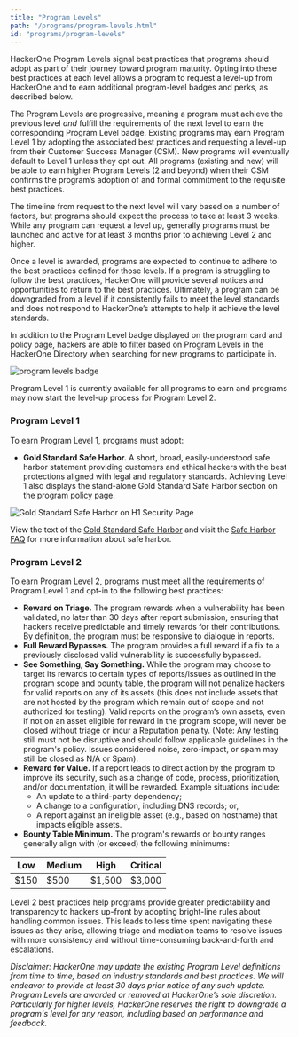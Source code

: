 ```yaml
---
title: "Program Levels"
path: "/programs/program-levels.html"
id: "programs/program-levels"
---
```

HackerOne Program Levels signal best practices that programs should adopt as part of their journey toward program maturity. Opting into these best practices at each level allows a program to request a level-up from HackerOne and to earn additional program-level badges and perks, as described below.

The Program Levels are progressive, meaning a program must achieve the previous level *and* fulfill the requirements of the next level to earn the corresponding Program Level badge. Existing programs may earn Program Level 1 by adopting the associated best practices and requesting a level-up from their Customer Success Manager (CSM). New programs will eventually default to Level 1 unless they opt out. All programs (existing and new) will be able to earn higher Program Levels (2 and beyond) when their CSM confirms the program’s adoption of and formal commitment to the requisite best practices.

The timeline from request to the next level will vary based on a number of factors, but programs should expect the process to take at least 3 weeks. While any program can request a level up, generally programs must be launched and active for at least 3 months prior to achieving Level 2 and higher.

Once a level is awarded, programs are expected to continue to adhere to the best practices defined for those levels. If a program is struggling to follow the best practices, HackerOne will provide several notices and opportunities to return to the best practices. Ultimately, a program can be downgraded from a level if it consistently fails to meet the level standards and does not respond to HackerOne’s attempts to help it achieve the level standards.

In addition to the Program Level badge displayed on the program card and policy page, hackers are able to filter based on Program Levels in the HackerOne Directory when searching for new programs to participate in.

![program levels badge](/images/programs/program-levels-1.png)

Program Level 1 is currently available for all programs to earn and programs may now start the level-up process for Program Level 2.

### Program Level 1
To earn Program Level 1, programs must adopt:
* **Gold Standard Safe Harbor.** A short, broad, easily-understood safe harbor statement providing customers and ethical hackers with the best protections aligned with legal and regulatory standards.
Achieving Level 1 also displays the stand-alone Gold Standard Safe Harbor section on the program policy page.

![Gold Standard Safe Harbor on H1 Security Page](/images/gold-standard-safe-harbor.png)

View the text of the [Gold Standard Safe Harbor](https://hackerone.com/security/safe_harbor) and visit the [Safe Harbor FAQ](/programs/safe-harbor-faq.html) for more information about safe harbor.

### Program Level 2
To earn Program Level 2, programs must meet all the requirements of Program Level 1 and opt-in to the following best practices:
* **Reward on Triage.** The program rewards when a vulnerability has been validated, no later than 30 days after report submission, ensuring that hackers receive predictable and timely rewards for their contributions. By definition, the program must be responsive to dialogue in reports.
* **Full Reward Bypasses.** The program provides a full reward if a fix to a previously disclosed valid vulnerability is successfully bypassed.
* **See Something, Say Something.** While the program may choose to target its rewards to certain types of reports/issues as outlined in the program scope and bounty table, the program will not penalize hackers for valid reports on any of its assets (this does not include assets that are not hosted by the program which remain out of scope and not authorized for testing). Valid reports on the program’s own assets, even if not on an asset eligible for reward in the program scope, will never be closed without triage or incur a Reputation penalty. (Note: Any testing still must not be disruptive and should follow applicable guidelines in the program's policy. Issues considered noise, zero-impact, or spam may still be closed as N/A or Spam).
* **Reward for Value.** If a report leads to direct action by the program to improve its security, such as a change of code, process, prioritization, and/or documentation, it will be rewarded. Example situations include:
  * An update to a third-party dependency;
  * A change to a configuration, including DNS records; or,
  * A report against an ineligible asset (e.g., based on hostname) that impacts eligible assets.
* **Bounty Table Minimum.** The program's rewards or bounty ranges generally align with (or exceed) the following minimums:

Low | Medium | High | Critical
--- | ------ | ---- | --------
$150 | $500 | $1,500 | $3,000


Level 2 best practices help programs provide greater predictability and transparency to hackers up-front by adopting bright-line rules about handling common issues. This leads to less time spent navigating these issues as they arise, allowing triage and mediation teams to resolve issues with more consistency and without time-consuming back-and-forth and escalations.

*Disclaimer: HackerOne may update the existing Program Level definitions from time to time, based on industry standards and best practices. We will endeavor to provide at least 30 days prior notice of any such update. Program Levels are awarded or removed at HackerOne’s sole discretion. Particularly for higher levels, HackerOne reserves the right to downgrade a program's level for any reason, including based on performance and feedback.*
